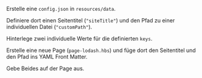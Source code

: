 Erstelle eine `config.json` in `resources/data`. 

Definiere dort einen Seitentitel (`"siteTitle"`) und den Pfad zu einer individuellen Datei (`"customPath"`). 

Hinterlege zwei individuelle Werte für die definierten `keys`. 

Erstelle eine neue Page (`page-lodash.hbs`) und füge dort den Seitentitel und den Pfad ins YAML Front Matter. 

Gebe Beides auf der Page aus. 